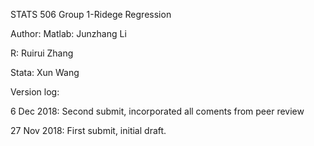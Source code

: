 STATS 506 Group 1-Ridege Regression

Author: Matlab: Junzhang Li

R: Ruirui Zhang

Stata: Xun Wang

Version log:

6 Dec 2018: Second submit, incorporated all coments from peer review

27 Nov 2018: First submit, initial draft.
